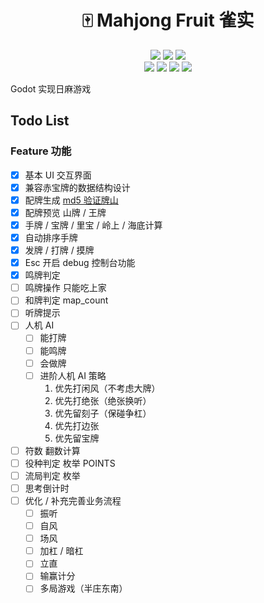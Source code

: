 <h1 align="center">🀄 Mahjong Fruit 雀实</h1>

<p align="center">
    <a href="https://github.com/time2beat/mahjong-game/actions?query=workflow%3Agodot-ci-export" target="_blank"><img src="https://github.com/time2beat/mahjong-game/workflows/godot-ci-export/badge.svg" /></a>
    <a href="https://github.com/time2beat/mahjong-game" target="_blank"><img src="https://img.shields.io/badge/time2beat-mahjong--fruit-informational?logo=github" /></a>
    <a href="https://godotengine.org/" target="_blank"><img src="https://img.shields.io/github/languages/top/time2beat/mahjong-game?label=GDScript" /></a><br/>
    <a href="https://github.com/time2beat/mahjong-game/tags" target="_blank"><img src="https://img.shields.io/github/v/tag/time2beat/mahjong-game?label=latest%20version" /></a>
    <a href="https://time2beat.github.io/mahjong-game/" target="_blank"><img src="https://img.shields.io/badge/Play-Online-success" /></a>
    <a href="https://discord.gg/tkvnz2YzW5" target="_blank"><img src="https://img.shields.io/discord/482578656229720084?label=Discord&logo=discord&logoColor=fff" /></a>
    <a href="https://ews.ink/game/mahjong-game-diy/" target="_blank"><img src="https://img.shields.io/badge/Blog-开发日志-informational?logo=hugo&logoColor=fff" /></a>
</p>

Godot 实现日麻游戏

## Todo List

### Feature 功能

- [x] 基本 UI 交互界面
- [x] 兼容赤宝牌的数据结构设计
- [x] 配牌生成 [md5 验证牌山](https://www.queji.tw/cardsmd5/)
- [x] 配牌预览 山牌 / 王牌
- [x] 手牌 / 宝牌 / 里宝 / 岭上 / 海底计算
- [x] 自动排序手牌
- [x] 发牌 / 打牌 / 摸牌
- [x] Esc 开启 debug 控制台功能
- [x] 鸣牌判定
- [ ] 鸣牌操作 只能吃上家
- [ ] 和牌判定 map_count
- [ ] 听牌提示
- [ ] 人机 AI
  - [ ] 能打牌
  - [ ] 能鸣牌
  - [ ] 会做牌
  - [ ] 进阶人机 AI 策略
    1. 优先打闲风（不考虑大牌）
    2. 优先打绝张（绝张换听）
    3. 优先留刻子（保碰争杠）
    4. 优先打边张
    5. 优先留宝牌
- [ ] 符数 翻数计算
- [ ] 役种判定 枚举 POINTS
- [ ] 流局判定 枚举
- [ ] 思考倒计时
- [ ] 优化 / 补充完善业务流程
  - [ ] 振听
  - [ ] 自风
  - [ ] 场风
  - [ ] 加杠 / 暗杠
  - [ ] 立直
  - [ ] 输赢计分
  - [ ] 多局游戏（半庄东南）

